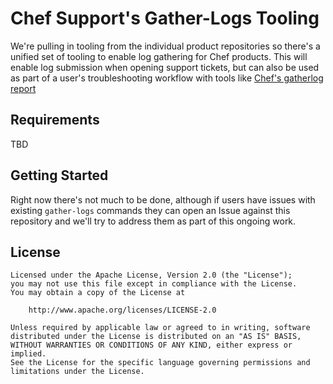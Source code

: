 # Chef Support's Gather-Logs Tooling

We're pulling in tooling from the individual product repositories so there's a unified set of tooling to enable log gathering for Chef products. This will enable log submission when opening support tickets, but can also be used as part of a user's troubleshooting workflow with tools like [Chef's gatherlog report](https://github.com/chef/gatherlogs-reporter)

## Requirements

TBD

## Getting Started

Right now there's not much to be done, although if users have issues with existing `gather-logs` commands they can open an Issue against this repository and we'll try to address them as part of this ongoing work.

## License

```
Licensed under the Apache License, Version 2.0 (the "License");
you may not use this file except in compliance with the License.
You may obtain a copy of the License at

    http://www.apache.org/licenses/LICENSE-2.0

Unless required by applicable law or agreed to in writing, software
distributed under the License is distributed on an "AS IS" BASIS,
WITHOUT WARRANTIES OR CONDITIONS OF ANY KIND, either express or implied.
See the License for the specific language governing permissions and
limitations under the License.
```
